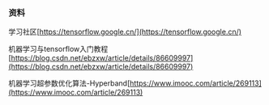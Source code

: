 ### 资料

学习社区[https://tensorflow.google.cn/](https://tensorflow.google.cn/)

机器学习与tensorflow入门教程[https://blog.csdn.net/ebzxw/article/details/86609997](https://blog.csdn.net/ebzxw/article/details/86609997)

机器学习超参数优化算法-Hyperband[https://www.imooc.com/article/269113](https://www.imooc.com/article/269113)
